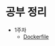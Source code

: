 # 공부 정리

- 1주차
  - [Dockerfile](https://purrfect-fisherman-d0b.notion.site/Dockerfile-65f85f55b1b647ebb85617da9747db58?pvs=4)
